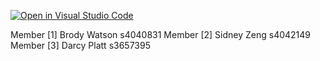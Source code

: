 [![Open in Visual Studio Code](https://classroom.github.com/assets/open-in-vscode-718a45dd9cf7e7f842a935f5ebbe5719a5e09af4491e668f4dbf3b35d5cca122.svg)](https://classroom.github.com/online_ide?assignment_repo_id=15128356&assignment_repo_type=AssignmentRepo)


Member [1] Brody Watson s4040831
Member [2] Sidney Zeng s4042149
Member [3] Darcy Platt s3657395